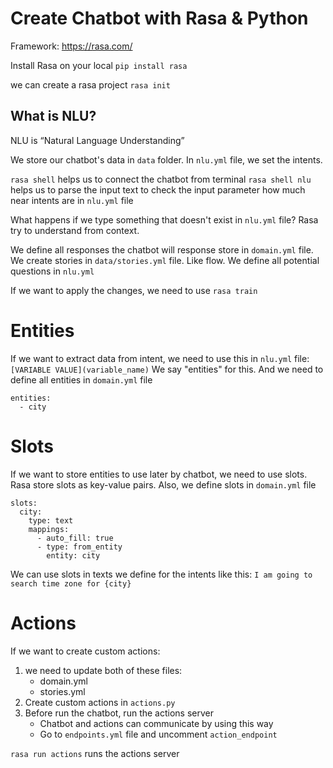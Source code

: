 # Create Chatbot with Rasa & Python

Framework: https://rasa.com/

Install Rasa on your local `pip install rasa`

we can create a rasa project `rasa init`

## What is NLU?

NLU is “Natural Language Understanding”

We store our chatbot's data in `data` folder.
    In `nlu.yml` file, we set the intents.

`rasa shell` helps us to connect the chatbot from terminal
`rasa shell nlu` helps us to parse the input text to check the input parameter how much near intents are in `nlu.yml` file

What happens if we type something that doesn't exist in `nlu.yml` file?
    Rasa try to understand from context.

We define all responses the chatbot will response store in `domain.yml` file. 
We create stories in `data/stories.yml` file. Like flow.
We define all potential questions in `nlu.yml`

If we want to apply the changes, we need to use `rasa train`

# Entities
If we want to extract data from intent, we need to use this in `nlu.yml` file: `[VARIABLE VALUE](variable_name)`
We say "entities" for this. And we need to define all entities in `domain.yml` file
```
entities:
  - city
```


# Slots
If we want to store entities to use later by chatbot, we need to use slots. Rasa store slots as key-value pairs.
Also, we define slots in `domain.yml` file

```
slots:
  city:
    type: text
    mappings:
      - auto_fill: true
      - type: from_entity
        entity: city
```

We can use slots in texts we define for the intents like this:
`I am going to search time zone for {city}`

# Actions
If we want to create custom actions:
1. we need to update both of these files:
   - domain.yml
   - stories.yml
2. Create custom actions in `actions.py`
3. Before run the chatbot, run the actions server
    - Chatbot and actions can communicate by using this way
    - Go to `endpoints.yml` file and uncomment `action_endpoint`

`rasa run actions` runs the actions server